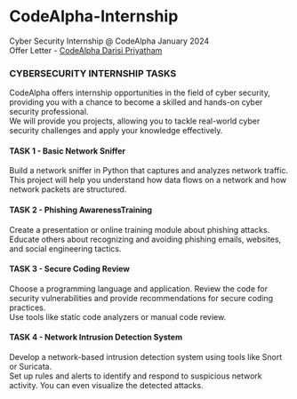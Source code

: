 # CodeAlpha-Internship
Cyber Security Internship @ CodeAlpha January 2024 <br>
Offer Letter - [CodeAlpha Darisi Priyatham](CodeAlpha-Darisi_Priyatham.pdf)

### CYBERSECURITY INTERNSHIP TASKS
CodeAlpha offers internship opportunities in the field of cyber security, providing you with a chance to become a skilled and hands-on cyber security professional.<br>
We will provide you projects, allowing  you to tackle real-world cyber security challenges and apply your knowledge effectively.

#### TASK 1 - **Basic Network Sniffer**
Build a network sniffer in Python that captures and analyzes network traffic.<br> 
This project will help you understand how data flows on a network and how network packets are structured.

#### TASK 2 - **Phishing AwarenessTraining**
Create a presentation or online training module about phishing attacks.<br> 
Educate others about recognizing and avoiding phishing emails, websites, and social engineering tactics.

#### TASK 3 - **Secure Coding Review**
Choose a programming language and application. Review the code for security vulnerabilities and provide recommendations for secure coding practices.<br>
Use tools like static code analyzers or manual code review.

#### TASK 4 - **Network Intrusion Detection System**
Develop a network-based intrusion detection system using tools like Snort or Suricata.<br> 
Set up rules and alerts to identify and respond to suspicious network activity. You can even visualize the detected attacks.